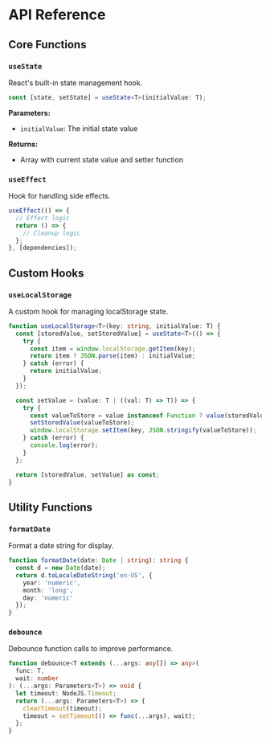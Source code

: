 # API Reference

## Core Functions

### `useState`

React's built-in state management hook.

```typescript
const [state, setState] = useState<T>(initialValue: T);
```

**Parameters:**
- `initialValue`: The initial state value

**Returns:**
- Array with current state value and setter function

### `useEffect`

Hook for handling side effects.

```typescript
useEffect(() => {
  // Effect logic
  return () => {
    // Cleanup logic
  };
}, [dependencies]);
```

## Custom Hooks

### `useLocalStorage`

A custom hook for managing localStorage state.

```typescript
function useLocalStorage<T>(key: string, initialValue: T) {
  const [storedValue, setStoredValue] = useState<T>(() => {
    try {
      const item = window.localStorage.getItem(key);
      return item ? JSON.parse(item) : initialValue;
    } catch (error) {
      return initialValue;
    }
  });

  const setValue = (value: T | ((val: T) => T)) => {
    try {
      const valueToStore = value instanceof Function ? value(storedValue) : value;
      setStoredValue(valueToStore);
      window.localStorage.setItem(key, JSON.stringify(valueToStore));
    } catch (error) {
      console.log(error);
    }
  };

  return [storedValue, setValue] as const;
}
```

## Utility Functions

### `formatDate`

Format a date string for display.

```typescript
function formatDate(date: Date | string): string {
  const d = new Date(date);
  return d.toLocaleDateString('en-US', {
    year: 'numeric',
    month: 'long',
    day: 'numeric'
  });
}
```

### `debounce`

Debounce function calls to improve performance.

```typescript
function debounce<T extends (...args: any[]) => any>(
  func: T,
  wait: number
): (...args: Parameters<T>) => void {
  let timeout: NodeJS.Timeout;
  return (...args: Parameters<T>) => {
    clearTimeout(timeout);
    timeout = setTimeout(() => func(...args), wait);
  };
}
```
